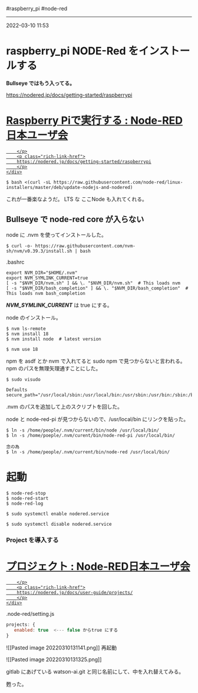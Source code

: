 #raspberry_pi #node-red 

---
2022-03-10  11:53

# raspberry_pi  NODE-Red をインストールする


**Bullseye ではもう入ってる。**


https://nodered.jp/docs/getting-started/raspberrypi
<div class="rich-link-card-container"><a class="rich-link-card" href="https://nodered.jp/docs/getting-started/raspberrypi" target="_blank">
	<div class="rich-link-image-container">
		<div class="rich-link-image" style="background-image: url('https://nodered.jp/favicon.ico')">
	</div>
	</div>
	<div class="rich-link-card-text">
		<h1 class="rich-link-card-title">Raspberry Piで実行する : Node-RED日本ユーザ会</h1>
		<p class="rich-link-card-description">
		
		</p>
		<p class="rich-link-href">
		https://nodered.jp/docs/getting-started/raspberrypi
		</p>
	</div>
</a></div>


```shell
$ bash <(curl -sL https://raw.githubusercontent.com/node-red/linux-installers/master/deb/update-nodejs-and-nodered)
```

これが一番楽なようだ。
LTS な ここNode も入れてくれる。

## Bullseye で node-red core が入らない

node に .nvm を使ってインストールした。

```
$ curl -o- https://raw.githubusercontent.com/nvm-sh/nvm/v0.39.3/install.sh | bash
```

.bashrc
```
export NVM_DIR="$HOME/.nvm"
export NVM_SYMLINK_CURRENT=true
[ -s "$NVM_DIR/nvm.sh" ] && \. "$NVM_DIR/nvm.sh"  # This loads nvm
[ -s "$NVM_DIR/bash_completion" ] && \. "$NVM_DIR/bash_completion"  # This loads nvm bash_completion
```
***NVM_SYMLINK_CURRENT*** は true にする。

node のインストール。
```shell
$ nvm ls-remote
$ nvm install 18
$ nvm install node  # latest version

$ nvm use 18

```


npm を asdf とか nvm で入れてると sudo npm で見つからないと言われる。
npm のパスを無理矢理通すことにした。
```shell
$ sudo visudo
```

```
Defaults        secure_path="/usr/local/sbin:/usr/local/bin:/usr/sbin:/usr/bin:/sbin:/bin:/home/people/.nvm/current/bin"
```
.nvm のパスを追加して上のスクリプトを回した。


node と node-red-pi が見つからないので、/usr/local/bin にリンクを貼った。
```shell
$ ln -s /home/people/.nvm/current/bin/node /usr/local/bin/
$ ln -s /home/poeple/.nvm/curent/bin/node-red-pi /usr/local/bin/

念の為
$ ln -s /home/people/.nvm/current/bin/node-red /usr/local/bin/
```






# 起動
```
$ node-red-stop
$ node-red-start
$ node-red-log

$ sudo systemctl enable nodered.service

$ sudo systemctl disable nodered.service
```

### Project を導入する


<div class="rich-link-card-container"><a class="rich-link-card" href="https://nodered.jp/docs/user-guide/projects/" target="_blank">
	<div class="rich-link-image-container">
		<div class="rich-link-image" style="background-image: url('https://nodered.jp/favicon.ico')">
	</div>
	</div>
	<div class="rich-link-card-text">
		<h1 class="rich-link-card-title">プロジェクト : Node-RED日本ユーザ会</h1>
		<p class="rich-link-card-description">
		
		</p>
		<p class="rich-link-href">
		https://nodered.jp/docs/user-guide/projects/
		</p>
	</div>
</a></div>

.node-red/setting.js

```js:.node-red/setting.js
projects: {
   enabled: true  <--- false からtrue にする
}
```

![[Pasted image 20220310131141.png]]
再起動

![[Pasted image 20220310131325.png]]

gitlab にあげている watson-ai.git と同じ名前にして、中を入れ替えてみる。

甦った。


